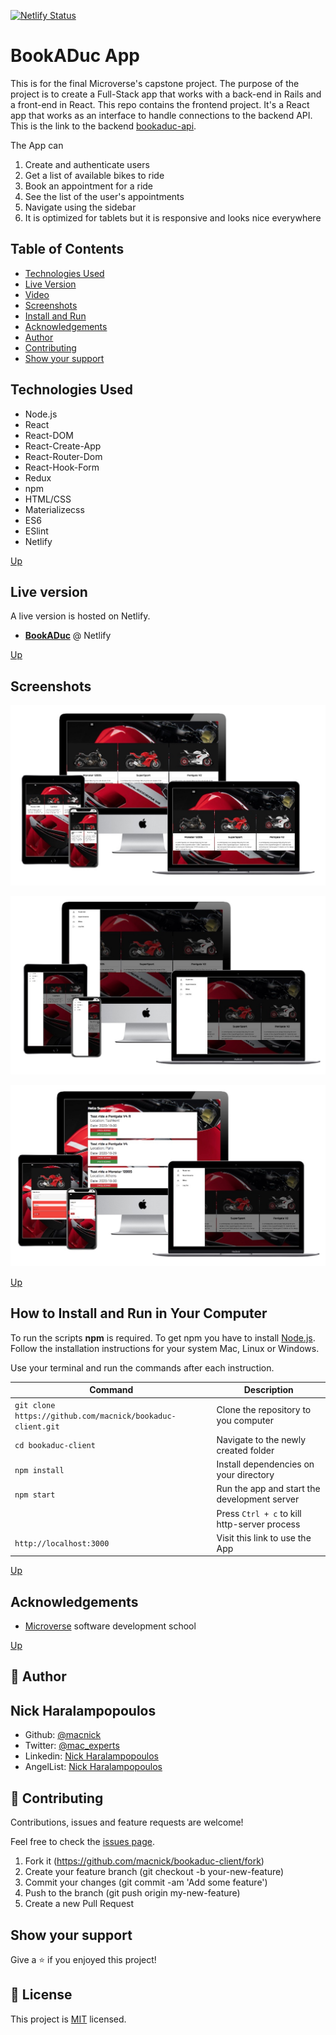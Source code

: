 [![Netlify Status](https://api.netlify.com/api/v1/badges/b10f836d-a357-40c6-ae15-e490e2d595d2/deploy-status)](https://app.netlify.com/sites/bookaduc/deploys)

# BookADuc App

This is for the final Microverse's capstone project. The purpose of the project is to create a Full-Stack app that works with a back-end in Rails and a front-end in React. This repo contains the frontend project. It's a React app that works as an interface to handle connections to the backend API. This is the link to the backend [bookaduc-api](https://github.com/macnick/bookaduc-api/tree/authentication).

The App can

1. Create and authenticate users
2. Get a list of available bikes to ride
3. Book an appointment for a ride
4. See the list of the user's appointments
5. Navigate using the sidebar
6. It is optimized for tablets but it is responsive and looks nice everywhere

## Table of Contents

- [Technologies Used](#Technologies-Used)
- [Live Version](#Live-version)
- [Video](#Video)
- [Screenshots](#Screenshots)
- [Install and Run](#How-to-Install-and-Run-in-Your-Computer)
- [Acknowledgements](#Acknowledgements)
- [Author](#Author)
- [Contributing](#Contributing)
- [Show your support](#Show-your-support)

## Technologies Used

- Node.js
- React
- React-DOM
- React-Create-App
- React-Router-Dom
- React-Hook-Form
- Redux
- npm
- HTML/CSS
- Materializecss
- ES6
- ESlint
- Netlify

[Up](#Table-of-Contents)

## Live version

A live version is hosted on Netlify.

- [**BookADuc**](https://bookaduc.netlify.app) @ Netlify

[Up](#Table-of-Contents)

## Screenshots

<p align="center">
<img src="src/assets/img/sh-01.jpg">
</p>

<p align="center">
<img src="src/assets/img/sh-02.jpg">
</p>

<p align="center">
<img src="src/assets/img/sh-03.jpg">
</p>

[Up](#Table-of-Contents)

## How to Install and Run in Your Computer

To run the scripts **npm** is required. To get npm you have to install [Node.js](https://nodejs.org). Follow the installation instructions for your system Mac, Linux or Windows.

Use your terminal and run the commands after each instruction.

| Command | Description |
| ------- | ----------- |
| `git clone https://github.com/macnick/bookaduc-client.git` | Clone the repository to you computer|
| `cd bookaduc-client` | Navigate to the newly created folder   |
| `npm install` |   Install dependencies on your directory |
| `npm start` | Run the app and start the development server |
|  | Press `Ctrl + c` to kill http-server process |
| `http://localhost:3000` | Visit this link to use the App |


[Up](#Table-of-Contents)

## Acknowledgements

- [Microverse](https://www.microverse.org) software development school

[Up](#Table-of-Contents)

## 👤 Author

## Nick Haralampopoulos

- Github: [@macnick](https://github.com/macnick)
- Twitter: [@mac_experts](https://twitter.com/mac_experts)
- Linkedin: [Nick Haralampopoulos](https://www.linkedin.com/in/nick-haralampopoulos/)
- AngelList: [Nick Haralampopoulos](https://angel.co/u/nick-haralampopoulos)

## 🤝 Contributing

Contributions, issues and feature requests are welcome!

Feel free to check the [issues page](https://github.com/macnick/bookaduc-client/issues).

1. Fork it (https://github.com/macnick/bookaduc-client/fork)
2. Create your feature branch (git checkout -b your-new-feature)
3. Commit your changes (git commit -am 'Add some feature')
4. Push to the branch (git push origin my-new-feature)
5. Create a new Pull Request

## Show your support

Give a ⭐️ if you enjoyed this project!

## 📝 License

This project is [MIT](lic.url) licensed.
